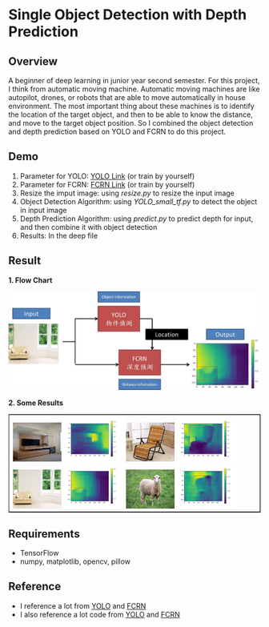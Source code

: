 # Single Object Detection with Depth Prediction

## Overview
A beginner of deep learning in junior year second semester. For this project, I think from automatic moving machine.
Automatic moving machines are like autopilot, drones, or robots that are able to move automatically in house environment. The most important thing about these machines is to identify the location of the target object, and then to be able to know the distance, and move to the target object position. So I combined the object detection and depth prediction based on YOLO and FCRN to do this project.

## Demo
1. Parameter for YOLO:  [YOLO Link](https://github.com/Ching-Ju-Henry/YOLO_tensorflow) (or train by yourself)
2. Parameter for FCRN:  [FCRN Link](https://github.com/iro-cp/FCRN-DepthPrediction) (or train by yourself)
3. Resize the imput image: using *resize.py* to resize the input image
4. Object Detection Algorithm: using *YOLO_small_tf.py* to detect the object in input image
5. Depth Prediction Algorithm: using *predict.py* to predict depth for input, and then combine it with object detection
6. Results: In the deep file

## Result
**1. Flow Chart**
<center>
<img src="./Flow/flow.jpg" >
<br>
</center>

**2. Some Results**
<table border=1>
<tr>
<td>
<img src="./resize/TV_resize.jpg" width="20%"/>
<img src="./deep/TV.jpg"  width="25%"/>
<img src="./resize/chair_resize.jpg" width="20%"/>
<img src="./deep/chair.jpg" width="25%"/>
<img src="./resize/sofa_resize.jpg" width="20%"/>
<img src="./deep/sofa.jpg"  width="25%"/>
<img src="./resize/sheep_resize.jpg" width="20%"/>
<img src="./deep/sheep.jpg" width="25%"/>
</td>
</tr>

</table>

## Requirements
* TensorFlow
* numpy, matplotlib, opencv, pillow

## Reference
* I reference a lot from [YOLO](https://arxiv.org/abs/1506.02640) and [FCRN](https://arxiv.org/abs/1606.00373)
* I also reference a lot code from [YOLO](https://github.com/gliese581gg/YOLO_tensorflow) and [FCRN](https://github.com/iro-cp/FCRN-DepthPrediction)
